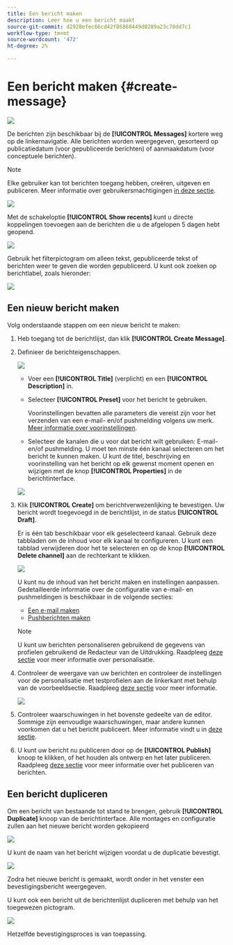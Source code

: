 ```yaml
---
title: Een bericht maken
description: Leer hoe u een bericht maakt
source-git-commit: d2928efec66cd42f86868449d0289a23c78dd7c1
workflow-type: tm+mt
source-wordcount: '472'
ht-degree: 2%

---
```


# Een bericht maken {#create-message}

![](assets/do-not-localize/badge.png)

De berichten zijn beschikbaar bij de **[!UICONTROL Messages]** kortere weg op de linkernavigatie. Alle berichten worden weergegeven, gesorteerd op publicatiedatum (voor gepubliceerde berichten) of aanmaakdatum (voor conceptuele berichten).

>[!NOTE]
>
>Elke gebruiker kan tot berichten toegang hebben, creëren, uitgeven en publiceren. Meer informatie over gebruikersmachtigingen [in deze sectie](../using/administration/permissions.md).

![](assets/messages-list.png)

Met de schakeloptie **[!UICONTROL Show recents]** kunt u directe koppelingen toevoegen aan de berichten die u de afgelopen 5 dagen hebt geopend.

![](assets/show-recent-messages.png)

Gebruik het filterpictogram om alleen tekst, gepubliceerde tekst of berichten weer te geven die worden gepubliceerd. U kunt ook zoeken op berichtlabel, zoals hieronder:

![](assets/filter-messages.png)

## Een nieuw bericht maken

Volg onderstaande stappen om een nieuw bericht te maken:

1. Heb toegang tot de berichtlijst, dan klik **[!UICONTROL Create Message]**.

1. Definieer de berichteigenschappen.

   ![](assets/create-message-properties.png)

   * Voer een **[!UICONTROL Title]** (verplicht) en een **[!UICONTROL Description]** in.

   * Selecteer **[!UICONTROL Preset]** voor het bericht te gebruiken.

      Voorinstellingen bevatten alle parameters die vereist zijn voor het verzenden van een e-mail- en/of pushmelding volgens uw merk. [Meer informatie over voorinstellingen](../using/configuration/message-presets.md).

   * Selecteer de kanalen die u voor dat bericht wilt gebruiken: E-mail- en/of pushmelding. U moet ten minste één kanaal selecteren om het bericht te kunnen maken.
   U kunt de titel, beschrijving en voorinstelling van het bericht op elk gewenst moment openen en wijzigen met de knop **[!UICONTROL Properties]** in de berichtinterface.

   ![](assets/message-properties.png)


1. Klik **[!UICONTROL Create]** om berichtverwezenlijking te bevestigen. Uw bericht wordt toegevoegd in de berichtlijst, in de status **[!UICONTROL Draft]**.

   Er is één tab beschikbaar voor elk geselecteerd kanaal. Gebruik deze tabbladen om de inhoud voor elk kanaal te configureren. U kunt een tabblad verwijderen door het te selecteren en op de knop **[!UICONTROL Delete channel]** aan de rechterkant te klikken.

   ![](assets/create-messages-content.png)

   U kunt nu de inhoud van het bericht maken en instellingen aanpassen. Gedetailleerde informatie over de configuratie van e-mail- en pushmeldingen is beschikbaar in de volgende secties:

   * [Een e-mail maken](create-email.md)
   * [Pushberichten maken](create-push.md)

   >[!NOTE]
   >   
   >U kunt uw berichten personaliseren gebruikend de gegevens van profielen gebruikend de Redacteur van de Uitdrukking. Raadpleeg [deze sectie](personalization/personalize.md) voor meer informatie over personalisatie.


1. Controleer de weergave van uw berichten en controleer de instellingen voor de personalisatie met testprofielen aan de linkerkant met behulp van de voorbeeldsectie. Raadpleeg [deze sectie](preview.md) voor meer informatie.

   ![](assets/messages-simple-preview.png)

1. Controleer waarschuwingen in het bovenste gedeelte van de editor.  Sommige zijn eenvoudige waarschuwingen, maar andere kunnen voorkomen dat u het bericht publiceert. Meer informatie vindt u in [deze sectie](alerts.md).

1. U kunt uw bericht nu publiceren door op de **[!UICONTROL Publish]** knoop te klikken, of het houden als ontwerp en het later publiceren. Raadpleeg [deze sectie](publish-manage-message.md) voor meer informatie over het publiceren van berichten.

## Een bericht dupliceren

Om een bericht van bestaande tot stand te brengen, gebruik **[!UICONTROL Duplicate]** knoop van de berichtinterface. Alle montages en configuratie zullen aan het nieuwe bericht worden gekopieerd

![](assets/message-duplicate.png)

U kunt de naam van het bericht wijzigen voordat u de duplicatie bevestigt.

![](assets/message-duplicate-confirm.png)

Zodra het nieuwe bericht is gemaakt, wordt onder in het venster een bevestigingsbericht weergegeven.

U kunt ook een bericht uit de berichtenlijst dupliceren met behulp van het toegewezen pictogram.

![](assets/message-duplicate-from-list.png)

Hetzelfde bevestigingsproces is van toepassing.
